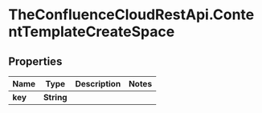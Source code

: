 # TheConfluenceCloudRestApi.ContentTemplateCreateSpace

## Properties
Name | Type | Description | Notes
------------ | ------------- | ------------- | -------------
**key** | **String** |  | 
